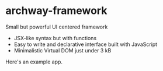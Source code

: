 # archway-framework

Small but powerful UI centered framework

- JSX-like syntax but with functions
- Easy to write and declarative interface built with JavaScript
- Minimalistic Virtual DOM just under 3 kB

Here's an example app.
```javascript

```